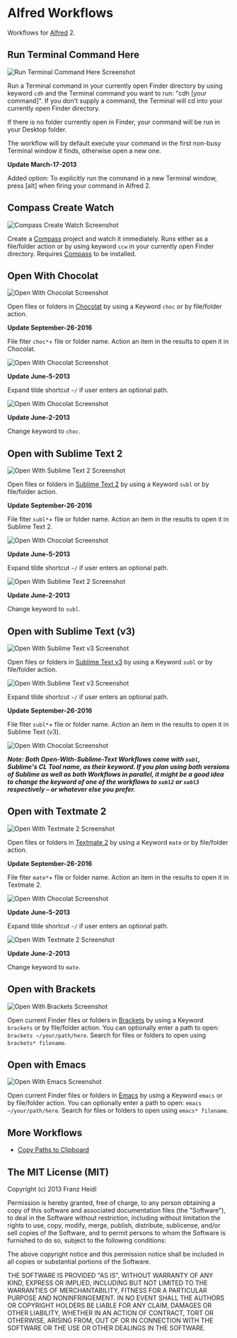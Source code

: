 Alfred Workflows
================
Workflows for [Alfred](http://www.alfredapp.com/) 2.

Run Terminal Command Here
---
![Run Terminal Command Here Screenshot](http://github.com/franzheidl/alfred-workflows/raw/master/screenshots/cdh_git-status.png)

Run a Terminal command in your currently open Finder directory by using keyword `cdh` and the Terminal command you want to run: "cdh [your command]". If you don't supply a command, the Terminal will cd into your currently open Finder directory.

If there is no folder currently open in Finder, your command will be run in your Desktop folder.

The workflow will by default execute your command in the first non-busy Terminal window it finds, otherwise open a new one.


**Update March-17-2013**

Added option: To explicitly run the command in a new Terminal window, press [alt] when firing your command in Alfred 2.

Compass Create Watch
---

![Compass Create Watch Screenshot](http://github.com/franzheidl/alfred-workflows/raw/master/screenshots/ccw_keyword.png)

Create a [Compass](http://compass-style.org/) project and watch it immediately. Runs either as a file/folder action or by using keyword `ccw` in your currently open Finder directory. Requires [Compass](http://compass-style.org/) to be installed.

Open With Chocolat
---
![Open With Chocolat Screenshot](http://github.com/franzheidl/alfred-workflows/raw/master/screenshots/choc.png)

Open files or folders in [Chocolat](http://www.chocolatapp.com) by using a Keyword `choc` or by file/folder action.

**Update September-26-2016**

File fiter `choc*`+ file or folder name. Action an item in the results to open it in Chocolat.

![Open With Chocolat Screenshot](http://github.com/franzheidl/alfred-workflows/raw/master/screenshots/choc_filefilter.png)

**Update June-5-2013**

Expand tilde shortcut `~/` if user enters an optional path.

![Open With Chocolat Screenshot](http://github.com/franzheidl/alfred-workflows/raw/master/screenshots/choc_path.png)


**Update June-2-2013**

Change keyword to `choc`.

Open with Sublime Text 2
---
![Open With Sublime Text 2 Screenshot](http://github.com/franzheidl/alfred-workflows/raw/master/screenshots/subl.png)

Open files or folders in [Sublime Text 2](http://www.sublimetext.com/) by using a Keyword `subl` or by file/folder action.

**Update September-26-2016**

File fiter `subl*`+ file or folder name. Action an item in the results to open it in Sublime Text 2.

![Open With Chocolat Screenshot](http://github.com/franzheidl/alfred-workflows/raw/master/screenshots/subl_filefilter.png)

**Update June-5-2013**

Expand tilde shortcut `~/` if user enters an optional path.

![Open With Sublime Text 2 Screenshot](http://github.com/franzheidl/alfred-workflows/raw/master/screenshots/subl_path.png)


**Update June-2-2013**

Change keyword to `subl`.


Open with Sublime Text (v3)
---
![Open With Sublime Text v3 Screenshot](http://github.com/franzheidl/alfred-workflows/raw/master/screenshots/subl_3.png)

Open files or folders in [Sublime Text v3](http://www.sublimetext.com/3) by using a Keyword `subl` or by file/folder action.

![Open With Sublime Text v3 Screenshot](http://github.com/franzheidl/alfred-workflows/raw/master/screenshots/subl_3_path.png)

Expand tilde shortcut `~/` if user enters an optional path.

**Update September-26-2016**

File fiter `subl*`+ file or folder name. Action an item in the results to open it in Sublime Text (v3).

![Open With Chocolat Screenshot](http://github.com/franzheidl/alfred-workflows/raw/master/screenshots/subl_filefilter.png)


***Note:
Both Open-With-Sublime-Text Workflows come with `subl`, Sublime's CL Tool name, as their keyword. If you plan using both versions of Sublime as well as both Workflows in parallel, it might be a good idea to change the keyword of one of the workflows to `subl2` or `subl3` respectively – or whatever else you prefer.***


Open with Textmate 2
---
![Open With Textmate 2 Screenshot](http://github.com/franzheidl/alfred-workflows/raw/master/screenshots/mate.png)

Open files or folders in [Textmate 2](https://github.com/textmate/textmate) by using a Keyword `mate` or by file/folder action.

**Update September-26-2016**

File fiter `mate*`+ file or folder name. Action an item in the results to open it in Textmate 2.

![Open With Chocolat Screenshot](http://github.com/franzheidl/alfred-workflows/raw/master/screenshots/mate_filefilter.png)

**Update June-5-2013**

Expand tilde shortcut `~/` if user enters an optional path.

![Open With Textmate 2 Screenshot](http://github.com/franzheidl/alfred-workflows/raw/master/screenshots/mate_path.png)

**Update June-2-2013**

Change keyword to `mate`.


Open with Brackets
---

![Open With Brackets Screenshot](http://github.com/franzheidl/alfred-workflows/raw/master/screenshots/brackets.png)

Open current Finder files or folders in [Brackets](http://brackets.io) by using a Keyword `brackets` or by file/folder action. You can optionally enter a path to open: `brackets ~/your/path/here`. Search for files or folders to open using `brackets* filename`.


Open with Emacs
---

![Open With Emacs Screenshot](http://github.com/franzheidl/alfred-workflows/raw/master/screenshots/emacs.png)

Open current Finder files or folders in [Emacs](http://emacsformacosx.com) by using a Keyword `emacs` or by file/folder action. You can optionally enter a path to open: `emacs ~/your/path/here`. Search for files or folders to open using `emacs* filename`.


More Workflows
---
* [Copy Paths to Clipboard](http://github.com/franzheidl/copy-paths-to-clipboard)



The MIT License (MIT)
---


Copyright (c) 2013 Franz Heidl

Permission is hereby granted, free of charge, to any person obtaining a copy
of this software and associated documentation files (the "Software"), to deal
in the Software without restriction, including without limitation the rights
to use, copy, modify, merge, publish, distribute, sublicense, and/or sell
copies of the Software, and to permit persons to whom the Software is
furnished to do so, subject to the following conditions:

The above copyright notice and this permission notice shall be included in
all copies or substantial portions of the Software.

THE SOFTWARE IS PROVIDED "AS IS", WITHOUT WARRANTY OF ANY KIND, EXPRESS OR
IMPLIED, INCLUDING BUT NOT LIMITED TO THE WARRANTIES OF MERCHANTABILITY,
FITNESS FOR A PARTICULAR PURPOSE AND NONINFRINGEMENT. IN NO EVENT SHALL THE
AUTHORS OR COPYRIGHT HOLDERS BE LIABLE FOR ANY CLAIM, DAMAGES OR OTHER
LIABILITY, WHETHER IN AN ACTION OF CONTRACT, TORT OR OTHERWISE, ARISING FROM,
OUT OF OR IN CONNECTION WITH THE SOFTWARE OR THE USE OR OTHER DEALINGS IN
THE SOFTWARE.